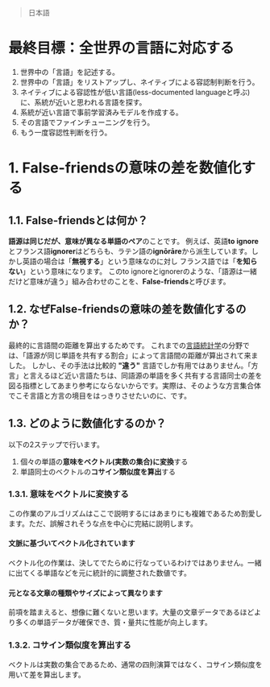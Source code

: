 > 日本語
# 最終目標：全世界の言語に対応する
1. 世界中の「言語」を記述する。
2. 世界中の「言語」をリストアップし、ネイティブによる容認制判断を行う。
3. ネイティブによる容認性が低い言語(less-documented languageと呼ぶ)に、系統が近いと思われる言語を探す。
4. 系統が近い言語で事前学習済みモデルを作成する。
5. その言語でファインチューニングを行う。
6. もう一度容認性判断を行う。

# 1. False-friendsの意味の差を数値化する
## 1.1. False-friendsとは何か？
**語源は同じだが、意味が異なる単語のペア**のことです。
例えば、英語**to ignore**とフランス語**ignorer**はどちらも、ラテン語の**ignōrāre**から派生しています。しかし英語の場合は「**無視する**」という意味なのに対し フランス語では「**を知らない**」という意味になります。
このto ignoreとignorerのような、「語源は一緒だけど意味が違う」組み合わせのことを、**False-friends**と呼びます。
## 1.2. なぜFalse-friendsの意味の差を数値化するのか？
最終的に言語間の距離を算出するためです。
これまでの[言語統計学](https://en.wikipedia.org/wiki/Linguistic_distance)の分野では、「語源が同じ単語を共有する割合」によって言語間の距離が算出されて来ました。
しかし、その手法は比較的 **"違う"** 言語でしか有用ではありません。「方言」と言えるほど近い言語たちは、同語源の単語を多く共有する言語同士の差を図る指標としてあまり参考にならないからです。実際は、そのような方言集合体でこそ言語と方言の境目をはっきりさせたいのに、です。
## 1.3. どのように数値化するのか？
以下の2ステップで行います。
1. 個々の単語の**意味をベクトル(実数の集合)に変換**する
2. 単語同士のベクトルの**コサイン類似度を算出**する
### 1.3.1. 意味をベクトルに変換する
この作業のアルゴリズムはここで説明するにはあまりにも複雑であるため割愛します。ただ、誤解されそうな点を中心に完結に説明します。
#### 文脈に基づいてベクトル化されています
ベクトル化の作業は、決してでたらめに行なっているわけではありません。一緒に出てくる単語などを元に統計的に調整された数値です。
#### 元となる文章の種類やサイズによって異なります
前項を踏まえると、想像に難くないと思います。大量の文章データであるほどより多くの単語データが確保でき、質・量共に性能が向上します。
### 1.3.2. コサイン類似度を算出する
ベクトルは実数の集合であるため、通常の四則演算ではなく、コサイン類似度を用いて差を算出します。
